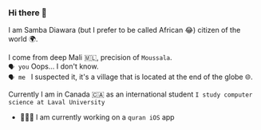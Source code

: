 ### Hi there 👋

I am Samba Diawara (but I prefer to be called African 😂) citizen of the world 🌍.

I come from deep Mali 🇲🇱, precision of `Moussala`.<br />
`🗣️ you` Oops... I don't know.<br />
`🗣️ me ` I suspected it, it's a village that is located at the end of the globe 🌐.

Currently I am in Canada 🇨🇦 as an international student `I study computer science at Laval University`

- 👨🏾‍💻 I am currently working on a `quran iOS` app
